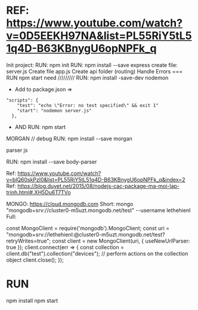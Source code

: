 # REF: https://www.youtube.com/watch?v=0D5EEKH97NA&list=PL55RiY5tL51q4D-B63KBnygU6opNPFk_q
Init project:
RUN: npm init
RUN: npm install --save express
create file: server.js
Create file app.js
Create api folder (routing)
Handle Errors
=== RUN npm start need /////////
RUN: npm install -save-dev nodemon
- Add to package.json => 
```
"scripts": {
    "test": "echo \"Error: no test specified\" && exit 1"
    "start": "nodemon server.js"
  },

```
- AND RUN: npm start

MORGAN // debug
RUN: npm install --save morgan

parser js

RUN: npm install --save body-parser



Ref: https://www.youtube.com/watch?v=blQ60skPzl0&list=PL55RiY5tL51q4D-B63KBnygU6opNPFk_q&index=2
Ref: https://blog.duyet.net/2015/08/nodejs-cac-package-ma-moi-lap-trinh.html#.XH5Du6T7TVo

MONGO:
https://cloud.mongodb.com
Short:
mongo "mongodb+srv://cluster0-m5uzt.mongodb.net/test" --username lethehienl
Full:

const MongoClient = require('mongodb').MongoClient;
const uri = "mongodb+srv://lethehienl:<password>@cluster0-m5uzt.mongodb.net/test?retryWrites=true";
const client = new MongoClient(uri, { useNewUrlParser: true });
client.connect(err => {
  const collection = client.db("test").collection("devices");
  // perform actions on the collection object
  client.close();
});

# RUN
npm install
npm start
